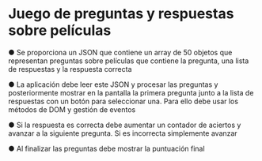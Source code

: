 # Juego de preguntas y respuestas sobre películas

● Se proporciona un JSON que contiene un array de 50 objetos que
representan preguntas sobre películas que contiene la pregunta,
una lista de respuestas y la respuesta correcta

● La aplicación debe leer este JSON y procesar las preguntas y
posteriormente mostrar en la pantalla la primera pregunta junto a
la lista de respuestas con un botón para seleccionar una. Para ello
debe usar los métodos de DOM y gestión de eventos

● Si la respuesta es correcta debe aumentar un contador de aciertos y
avanzar a la siguiente pregunta. Si es incorrecta simplemente
avanzar

● Al finalizar las preguntas debe mostrar la puntuación final
